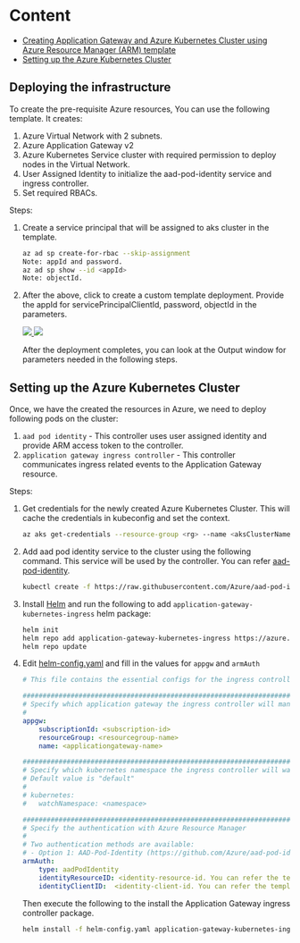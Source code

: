 # Content
- [Creating Application Gateway and Azure Kubernetes Cluster using Azure Resource Manager (ARM) template](#deploying-the-infrastructure)
- [Setting up the Azure Kubernetes Cluster](#setting-up-the-azure-kubernetes-cluster)

## Deploying the infrastructure

To create the pre-requisite Azure resources, You can use the following template. It creates:
1) Azure Virtual Network with 2 subnets.
2) Azure Application Gateway v2
3) Azure Kubernetes Service cluster with required permission to deploy nodes in the Virtual Network.
4) User Assigned Identity to initialize the aad-pod-identity service and ingress controller.
5) Set required RBACs.


Steps:

1) Create a service principal that will be assigned to aks cluster in the template.
    ```bash
    az ad sp create-for-rbac --skip-assignment
    Note: appId and password.
    az ad sp show --id <appId>
    Note: objectId.
    ```

2) After the above, click to create a custom template deployment. Provide the appId for servicePrincipalClientId, password, objectId in the parameters.

    <a href="https://portal.azure.com/#create/Microsoft.Template/uri/https%3A%2F%2Fraw.githubusercontent.com%2Fakshaysngupta%2Fapplication-gateway-kubernetes-ingress%2Fmaster%2Fdeploy%2Fazuredeploy.json" target="_blank">
        <img src="http://azuredeploy.net/deploybutton.png"/>
    </a>
    <a href="http://armviz.io/#/?load=https%3A%2F%2Fraw.githubusercontent.com%2Fakshaysngupta%2Fapplication-gateway-kubernetes-ingress%2Fmaster%2Fdeploy%2Fazuredeploy.json" target="_blank">
        <img src="http://armviz.io/visualizebutton.png"/>
    </a>

    After the deployment completes, you can look at the Output window for parameters needed in the following steps.

## Setting up the Azure Kubernetes Cluster

Once, we have the created the resources in Azure, we need to deploy following pods on the cluster:
1) `aad pod identity` - This controller uses user assigned identity and provide ARM access token to the controller.
2) `application gateway ingress controller` - This controller communicates ingress related events to the Application Gateway resource.

Steps:

1) Get credentials for the newly created Azure Kubernetes Cluster. This will cache the credentials in kubeconfig and set the context.  
    ```bash
    az aks get-credentials --resource-group <rg> --name <aksClusterName>`
    ```

2) Add aad pod identity service to the cluster using the following command. This service will be used by the controller. You can refer [aad-pod-identity](https://github.com/Azure/aad-pod-identity).  
    ```bash
    kubectl create -f https://raw.githubusercontent.com/Azure/aad-pod-identity/master/deploy/infra/deployment.yaml`
    ```

3) Install [Helm](https://docs.microsoft.com/en-us/azure/aks/kubernetes-helm) and run the following to add `application-gateway-kubernetes-ingress` helm package:
    ```bash
    helm init
    helm repo add application-gateway-kubernetes-ingress https://azure.github.io/application-gateway-kubernetes-ingress/helm/
    helm repo update
    ```

4) Edit [helm-config.yaml](example/helm-config.yaml) and fill in the values for `appgw` and `armAuth`
    ```yaml
    # This file contains the essential configs for the ingress controller helm chart

    ################################################################################
    # Specify which application gateway the ingress controller will manage
    #
    appgw:
        subscriptionId: <subscription-id>
        resourceGroup: <resourcegroup-name>
        name: <applicationgateway-name>

    ################################################################################
    # Specify which kubernetes namespace the ingress controller will watch
    # Default value is "default"
    #
    # kubernetes:
    #   watchNamespace: <namespace>

    ################################################################################
    # Specify the authentication with Azure Resource Manager
    #
    # Two authentication methods are available:
    # - Option 1: AAD-Pod-Identity (https://github.com/Azure/aad-pod-identity)
    armAuth:
        type: aadPodIdentity
        identityResourceID: <identity-resource-id. You can refer the template deployment output.>
        identityClientID:  <identity-client-id. You can refer the template deployment output.>
    ```

    Then execute the following to the install the Application Gateway ingress controller package.  
    ```bash
    helm install -f helm-config.yaml application-gateway-kubernetes-ingress/ingress-azure
    ```